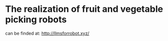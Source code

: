 # The realization of fruit and vegetable picking robots

can be finded at: http://llmsforrobot.xyz/
